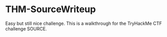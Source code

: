 # THM-SourceWriteup
Easy but still nice challenge.
This is a walkthrough for the TryHackMe CTF challenge SOURCE.
